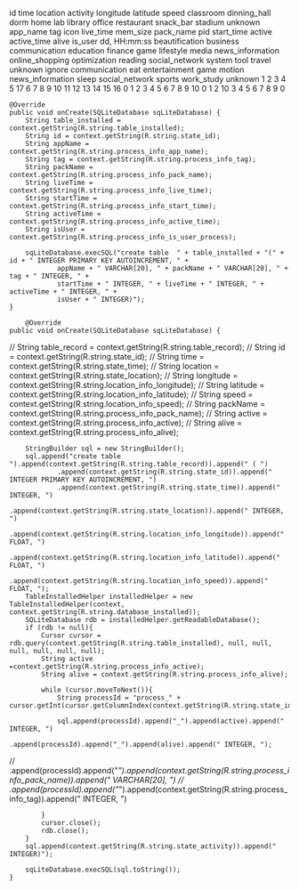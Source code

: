 <string name="state_id">id</string>
    <string name="state_time">time</string>
    <string name="state_location">location</string>
    <string name="state_activity">activity</string>
    <string name="location_info_longitude">longitude</string>
    <string name="location_info_latitude">latitude</string>
    <string name="location_info_speed">speed</string>
    <string name="location_tag_classroom">classroom</string>
    <string name="location_tag_dinning_hall">dinning_hall</string>
    <string name="location_tag_dorm">dorm</string>
    <string name="location_tag_home">home</string>
    <string name="location_tag_lab">lab</string>
    <string name="location_tag_library">library</string>
    <string name="location_tag_office">office</string>
    <string name="location_tag_restaurant">restaurant</string>
    <string name="location_tag_snack_bar">snack_bar</string>
    <string name="location_tag_stadium">stadium</string>
    <string name="location_tag_unknown">unknown</string>
    <string name="process_info_app_name">app_name</string>
    <string name="process_info_tag">tag</string>
    <string name="process_info_icon">icon</string>
    <string name="process_info_live_time">live_time</string>
    <string name="process_info_mem_size">mem_size</string>
    <string name="process_info_pack_name">pack_name</string>
    <string name="process_info_pid">pid</string>
    <string name="process_info_start_time">start_time</string>
    <string name="process_info_active">active</string>
    <string name="process_info_active_time">active_time</string>
    <string name="process_info_alive">alive</string>
    <string name="process_info_is_user_process">is_user</string>
    <string name="process_info_date_format">dd, HH:mm:ss</string>
    <string name="process_tag_beautification">beautification</string>
    <string name="process_tag_business">business</string>
    <string name="process_tag_communication">communication</string>
    <string name="process_tag_education">education</string>
    <string name="process_tag_finance">finance</string>
    <string name="process_tag_game">game</string>
    <string name="process_tag_lifestyle">lifestyle</string>
    <string name="process_tag_media">media</string>
    <string name="process_tag_news_information">news_information</string>
    <string name="process_tag_online_shopping">online_shopping</string>
    <string name="process_tag_optimization">optimization</string>
    <string name="process_tag_reading">reading</string>
    <string name="process_tag_social_network">social_network</string>
    <string name="process_tag_system">system</string>
    <string name="process_tag_tool">tool</string>
    <string name="process_tag_travel">travel</string>
    <string name="process_tag_unknown">unknown</string>
    <string name="process_tag_ignore">ignore</string>
    <string name="activity_tag_communication">communication</string>
    <string name="activity_tag_eat">eat</string>
    <string name="activity_tag_entertainment">entertainment</string>
    <string name="activity_tag_game">game</string>
    <string name="activity_tag_motion">motion</string>
    <string name="activity_tag_news_information">news_information</string>
    <string name="activity_tag_sleep">sleep</string>
    <string name="activity_tag_social_network">social_network</string>
    <string name="activity_tag_sports">sports</string>
    <string name="activity_tag_work_study">work_study</string>
    <string name="activity_tag_unknown">unknown</string>
    <integer name="process_key_beautification">1</integer>
    <integer name="process_key_business">2</integer>
    <integer name="process_key_communication">3</integer>
    <integer name="process_key_education">4</integer>
    <integer name="process_key_finance">5</integer>
    <integer name="process_key_game">17</integer>
    <integer name="process_key_lifestyle">6</integer>
    <integer name="process_key_media">7</integer>
    <integer name="process_key_news_information">8</integer>
    <integer name="process_key_online_shopping">9</integer>
    <integer name="process_key_optimization">10</integer>
    <integer name="process_key_reading">11</integer>
    <integer name="process_key_social_network">12</integer>
    <integer name="process_key_system">13</integer>
    <integer name="process_key_tool">14</integer>
    <integer name="process_key_travel">15</integer>
    <integer name="process_key_ignore">16</integer>
    <integer name="process_key_unknown">0</integer>
    <integer name="location_key_classroom">1</integer>
    <integer name="location_key_dinning_hall">2</integer>
    <integer name="location_key_dorm">3</integer>
    <integer name="location_key_home">4</integer>
    <integer name="location_key_lab">5</integer>
    <integer name="location_key_library">6</integer>
    <integer name="location_key_office">7</integer>
    <integer name="location_key_restaurant">8</integer>
    <integer name="location_key_snack_bar">9</integer>
    <integer name="location_key_stadium">10</integer>
    <integer name="location_key_unknown">0</integer>
    <integer name="activity_key_communication">1</integer>
    <integer name="activity_key_eat">2</integer>
    <integer name="activity_key_entertainment">10</integer>
    <integer name="activity_key_game">3</integer>
    <integer name="activity_key_motion">4</integer>
    <integer name="activity_key_news_information">5</integer>
    <integer name="activity_key_sleep">6</integer>
    <integer name="activity_key_social_network">7</integer>
    <integer name="activity_key_sports">8</integer>
    <integer name="activity_key_work_study">9</integer>
    <integer name="activity_key_unknown">0</integer>


    @Override
    public void onCreate(SQLiteDatabase sqLiteDatabase) {
        String table_installed = context.getString(R.string.table_installed);
        String id = context.getString(R.string.state_id);
        String appName = context.getString(R.string.process_info_app_name);
        String tag = context.getString(R.string.process_info_tag);
        String packName = context.getString(R.string.process_info_pack_name);
        String liveTime = context.getString(R.string.process_info_live_time);
        String startTime = context.getString(R.string.process_info_start_time);
        String activeTime = context.getString(R.string.process_info_active_time);
        String isUser = context.getString(R.string.process_info_is_user_process);

        sqLiteDatabase.execSQL("create table  " + table_installed + "(" + id + " INTEGER PRIMARY KEY AUTOINCREMENT, " +
                appName + " VARCHAR[20], " + packName + " VARCHAR[20], " + tag + " INTEGER, " +
                startTime + " INTEGER, " + liveTime + " INTEGER, " + activeTime + " INTEGER, " +
                isUser + " INTEGER)");
    }

        @Override
    public void onCreate(SQLiteDatabase sqLiteDatabase) {
//        String table_record = context.getString(R.string.table_record);
//        String id = context.getString(R.string.state_id);
//        String time = context.getString(R.string.state_time);
//        String location = context.getString(R.string.state_location);
//        String longitude = context.getString(R.string.location_info_longitude);
//        String latitude = context.getString(R.string.location_info_latitude);
//        String speed = context.getString(R.string.location_info_speed);
//        String packName = context.getString(R.string.process_info_pack_name);
//        String active = context.getString(R.string.process_info_active);
//        String alive = context.getString(R.string.process_info_alive);

        StringBuilder sql = new StringBuilder();
        sql.append("create table  ").append(context.getString(R.string.table_record)).append(" ( ")
                .append(context.getString(R.string.state_id)).append(" INTEGER PRIMARY KEY AUTOINCREMENT, ")
                .append(context.getString(R.string.state_time)).append(" INTEGER, ")
                .append(context.getString(R.string.state_location)).append(" INTEGER, ")
                .append(context.getString(R.string.location_info_longitude)).append(" FLOAT, ")
                .append(context.getString(R.string.location_info_latitude)).append(" FLOAT, ")
                .append(context.getString(R.string.location_info_speed)).append(" FLOAT, ");
        TableInstalledHelper installedHelper = new TableInstalledHelper(context, context.getString(R.string.database_installed));
        SQLiteDatabase rdb = installedHelper.getReadableDatabase();
        if (rdb != null){
            Cursor cursor = rdb.query(context.getString(R.string.table_installed), null, null, null, null, null, null);
            String active =context.getString(R.string.process_info_active);
            String alive = context.getString(R.string.process_info_alive);

            while (cursor.moveToNext()){
                String processId = "process_" + cursor.getInt(cursor.getColumnIndex(context.getString(R.string.state_id)));

                sql.append(processId).append("_").append(active).append(" INTEGER, ")
                        .append(processId).append("_").append(alive).append(" INTEGER, ");
//                        .append(processId).append("_").append(context.getString(R.string.process_info_pack_name)).append(" VARCHAR[20], ")
//                        .append(processId).append("_").append(context.getString(R.string.process_info_tag)).append(" INTEGER, ")

            }
            cursor.close();
            rdb.close();
        }
        sql.append(context.getString(R.string.state_activity)).append(" INTEGER)");

        sqLiteDatabase.execSQL(sql.toString());
    }